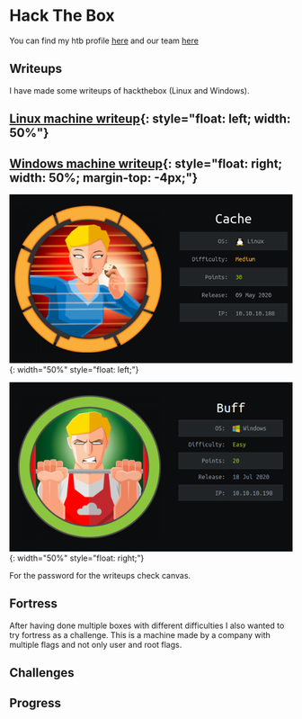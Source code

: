 # Hack The Box

<script src="https://www.hackthebox.eu/badge/268216"></script>

You can find my htb profile [here](https://app.hackthebox.eu/profile/268216) and our team [here](https://www.hackthebox.eu/teams/profile/3155)

## Writeups

I have made some writeups of hackthebox (Linux and Windows).

## [Linux machine writeup](https://www.merlijnvermeer.nl/writeups/merlijnvermeerhtblinux.pdf){: style="float: left; width: 50%"}

## [Windows machine writeup](https://www.merlijnvermeer.nl/writeups/merlijnvermeerhtbwindows.pdf){: style="float: right; width: 50%; margin-top: -4px;"}

![Linux machine writeup](images/cache.png){: width="50%" style="float: left;"}

![Windows machine writeup](images/buff.png){: width="50%" style="float: right;"}

For the password for the writeups check canvas.

## Fortress
After having done multiple boxes with different difficulties I also wanted to try fortress as a challenge. This is a machine made by a company with multiple flags and not only user and root flags.

## Challenges



## Progress

